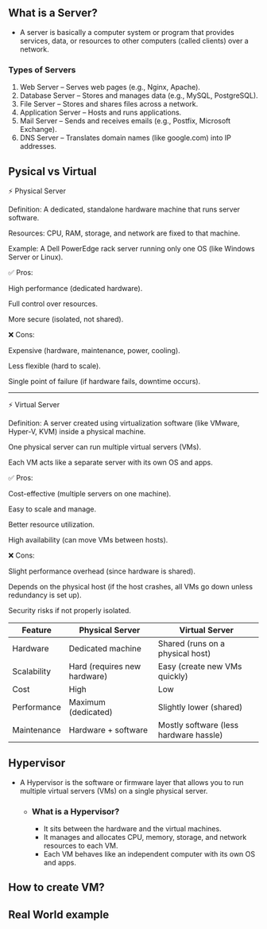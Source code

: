 ## What is a Server?
- A server is basically a computer system or program that provides services, data, or resources to other computers (called clients) over a network.

### Types of Servers

1. Web Server – Serves web pages (e.g., Nginx, Apache).
2. Database Server – Stores and manages data (e.g., MySQL, PostgreSQL).
3. File Server – Stores and shares files across a network.
4. Application Server – Hosts and runs applications.
5. Mail Server – Sends and receives emails (e.g., Postfix, Microsoft Exchange).
6. DNS Server – Translates domain names (like google.com) into IP addresses.

  
## Pysical vs Virtual

⚡ Physical Server

Definition: A dedicated, standalone hardware machine that runs server software.

Resources: CPU, RAM, storage, and network are fixed to that machine.

Example: A Dell PowerEdge rack server running only one OS (like Windows Server or Linux).

✅ Pros:

High performance (dedicated hardware).

Full control over resources.

More secure (isolated, not shared).

❌ Cons:

Expensive (hardware, maintenance, power, cooling).

Less flexible (hard to scale).

Single point of failure (if hardware fails, downtime occurs).

----------------------------------------------------------------------------------------------------
⚡ Virtual Server

Definition: A server created using virtualization software (like VMware, Hyper-V, KVM) inside a physical machine.

One physical server can run multiple virtual servers (VMs).

Each VM acts like a separate server with its own OS and apps.

✅ Pros:

Cost-effective (multiple servers on one machine).

Easy to scale and manage.

Better resource utilization.

High availability (can move VMs between hosts).

❌ Cons:

Slight performance overhead (since hardware is shared).

Depends on the physical host (if the host crashes, all VMs go down unless redundancy is set up).

Security risks if not properly isolated.

| Feature     | Physical Server              | Virtual Server                         |
| ----------- | ---------------------------- | -------------------------------------- |
| Hardware    | Dedicated machine            | Shared (runs on a physical host)       |
| Scalability | Hard (requires new hardware) | Easy (create new VMs quickly)          |
| Cost        | High                         | Low                                    |
| Performance | Maximum (dedicated)          | Slightly lower (shared)                |
| Maintenance | Hardware + software          | Mostly software (less hardware hassle) |

## Hypervisor
- A Hypervisor is the software or firmware layer that allows you to run multiple virtual servers (VMs) on a single physical server.
  - ### What is a Hypervisor?
    - It sits between the hardware and the virtual machines.
    - It manages and allocates CPU, memory, storage, and network resources to each VM.
    - Each VM behaves like an independent computer with its own OS and apps.

## How to create VM?

## Real World example
